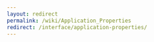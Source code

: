 ```yaml
---
layout: redirect
permalink: /wiki/Application_Properties
redirect: /interface/application-properties/
---
```

